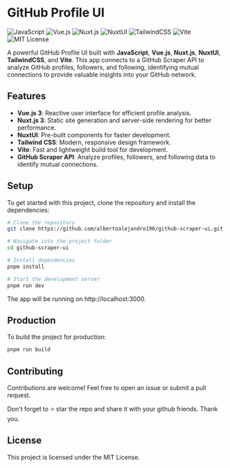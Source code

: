 # GitHub Profile UI

![JavaScript](https://img.shields.io/badge/JavaScript-ES6+-yellow?style=for-the-badge) ![Vue.js](https://img.shields.io/badge/Vue.js-3.x-brightgreen?style=for-the-badge) ![Nuxt.js](https://img.shields.io/badge/Nuxt.js-3.x-green?style=for-the-badge) ![NuxtUI](https://img.shields.io/badge/NuxtUI-1.x-blue?style=for-the-badge) ![TailwindCSS](https://img.shields.io/badge/TailwindCSS-3.x-blue?style=for-the-badge) ![Vite](https://img.shields.io/badge/Vite-fast-purple?style=for-the-badge)
![MIT License](https://img.shields.io/badge/license-MIT-green)

A powerful GitHub Profile UI built with **JavaScript**, **Vue.js**, **Nuxt.js**, **NuxtUI**, **TailwindCSS**, and **Vite**. This app connects to a GitHub Scraper API to analyze GitHub profiles, followers, and following, identifying mutual connections to provide valuable insights into your GitHub network.

## Features

- **Vue.js 3**: Reactive user interface for efficient profile analysis.
- **Nuxt.js 3**: Static site generation and server-side rendering for better performance.
- **NuxtUI**: Pre-built components for faster development.
- **Tailwind CSS**: Modern, responsive design framework.
- **Vite**: Fast and lightweight build tool for development.
- **GitHub Scraper API**: Analyze profiles, followers, and following data to identify mutual connections.

## Setup

To get started with this project, clone the repository and install the dependencies:

```bash
# Clone the repository
git clone https://github.com/albertoalejandro196/github-scraper-ui.git

# Navigate into the project folder
cd github-scraper-ui

# Install dependencies
pnpm install

# Start the development server
pnpm run dev

```

The app will be running on http://localhost:3000.

## Production

To build the project for production:

```bash
pnpm run build
```

## Contributing

Contributions are welcome! Feel free to open an issue or submit a pull request.

Don't forget to ⭐️ star the repo and share it with your github friends. Thank you.

## License

This project is licensed under the MIT License.
